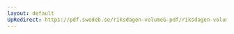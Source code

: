 ```yaml
---
layout: default
UpRedirect: https://pdf.swedeb.se/riksdagen-volumeG-pdf/riksdagen-volumeG-pdf/data/199495/reg_199495/reg_199495_0133.pdf
---
```

